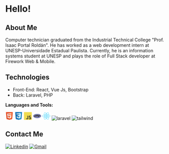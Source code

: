 # Hello!
 
## About Me

Computer technician graduated from the Industrial Technical College "Prof. Isaac Portal Roldán". He has worked as a web development intern at UNESP-Universidade Estadual Paulista. Currently, he is an information systems student at UNESP and plays the role of Full Stack developer at Firework Web & Mobile.

## Technologies

- Front-End: React, Vue Js, Bootstrap
- Back: Laravel, PHP

**Languages and Tools:** 

<p align="left">
  <img src="https://raw.githubusercontent.com/devicons/devicon/master/icons/html5/html5-original.svg" alt="html5"  width="25" height="25"/>
  <img src="https://raw.githubusercontent.com/devicons/devicon/master/icons/css3/css3-original.svg" alt="css3"  width="25" height="25"/>
  <img src="https://raw.githubusercontent.com/devicons/devicon/master/icons/javascript/javascript-original.svg" alt="javascript" width="25" height="25"/>
  <img src="https://raw.githubusercontent.com/devicons/devicon/master/icons/php/php-original.svg" alt="php" width="25" height="25"/>
  <img src="https://raw.githubusercontent.com/devicons/devicon/master/icons/react/react-original.svg" alt="javascript" width="25" height="25"/>
  <img src="https://cdn.jsdelivr.net/gh/devicons/devicon/icons/laravel/laravel-plain.svg" alt="laravel" width="25" height="25"/>
  <img src="https://cdn.jsdelivr.net/gh/devicons/devicon/icons/tailwindcss/tailwindcss-plain.svg" alt="tailwind" width="25" height="25"/>
</p>

##  Contact Me

[![Linkedin](https://img.shields.io/badge/LinkedIn-0077B5?style=for-the-badge&logo=linkedin&logoColor=white)](https://www.linkedin.com/in/gabriel-nicolim/)
[![Gmail](https://img.shields.io/badge/Gmail-B22222?style=for-the-badge&logo=Gmail&logoColor=white)](mailto:gabriel.gomes.nicolim@gmail.com)

